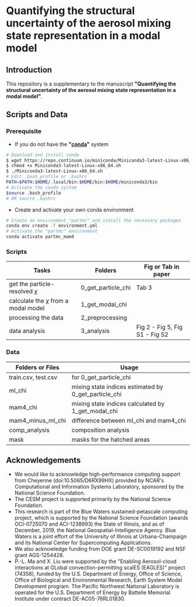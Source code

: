 # Quantifying the structural uncertainty of the aerosol mixing state representation in a modal model

## Introduction

This repository is a supplementary to the manuscript **"Quantifying the structural uncertainty of the aerosol mixing state representation in a modal model"**.

## Scripts and Data

### Prerequisite

- If you do not have the **"[conda](https://docs.conda.io/en/latest/)"** system

```bash
# Download and install conda
$ wget https://repo.continuum.io/miniconda/Miniconda3-latest-Linux-x86_64.sh
$ chmod +x Miniconda3-latest-Linux-x86_64.sh
$ ./Miniconda3-latest-Linux-x86_64.sh
# Edit .bash_profile or .bashrc
PATH=$PATH:$HOME/.local/bin:$HOME/bin:$HOME/miniconda3/bin
# Activate the conda system
$source .bash_profile
# OR source .bashrc
```

- Create and activate your own conda environment

```bash
# Create an environment "partmc" and install the necessary packages
conda env create -f environment.yml
# Activate the "partmc" environment
conda activate partmc_mam4
```

### Scripts

| Tasks                                   | Folders            | Fig or Tab in paper      |
| --------------------------------------- | ------------------ | ------------------------ |
| get the particle-resolved $\chi$        | 0_get_particle_chi | Tab 3                    |
| calculate the $\chi$ from a modal model | 1_get_modal_chi    |                          |
| processing the data                     | 2_preprocessing    |                          |
| data analysis                           | 3_analysis         | Fig 2 - Fig 5, Fig S1 - Fig S2 |

### Data

| Folders or Files    | Usage                                                |
| ------------------- | ---------------------------------------------------- |
| train.csv, test.csv | for 0_get_particle_chi                               |
| ml_chi              | mixing state indices estimated by 0_get_particle_chi |
| mam4_chi            | mixing state indices calculated by 1_get_modal_chi   |
| mam4_minus_ml_chi   | difference between ml_chi and mam4_chi               |
| comp_analysis       | composition analysis                                 |
| mask                | masks for the hatched areas                          |

## Acknowledgements

- We would like to acknowledge high-performance computing support from Cheyenne (doi:10.5065/D6RX99HX) provided by NCAR's Computational and Information Systems Laboratory, sponsored by the National Science Foundation. 
- The CESM project is supported primarily by the National Science Foundation. 
- This research is part of the Blue Waters sustained-petascale computing project, which is supported by the National Science Foundation (awards OCI-0725070 and ACI-1238993) the State of Illinois, and as of December, 2019, the National Geospatial-Intelligence Agency. Blue Waters is a joint effort of the University of Illinois at Urbana-Champaign and its National Center for Supercomputing Applications. 
- We also acknowledge funding from DOE grant DE-SC0019192 and NSF grant AGS-1254428. 
- P.-L. Ma and X. Liu were supported by the "Enabling Aerosol-cloud interactions at GLobal convection-permitting scalES (EAGLES)" project (74358), funded by the U.S. Department of Energy, Office of Science, Office of Biological and Environmental Research, Earth System Model Development program. The Pacific Northwest National Laboratory is operated for the U.S. Department of Energy by Battelle Memorial Institute under contract DE-AC05-76RL01830.
